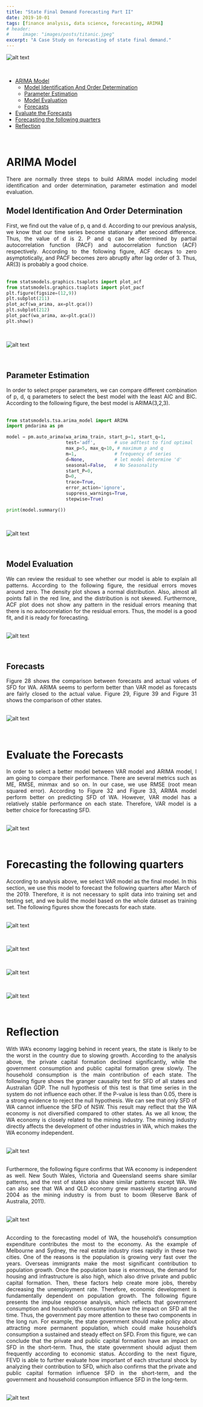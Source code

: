 ```yaml
---
title: "State Final Demand Forecasting Part II"
date: 2019-10-01
tags: [finance analysis, data science, forecasting, ARIMA]
# header:
#     image: "images/posts/titanic.jpeg"
excerpt: "A Case Study on forecasting of state final demand."
---
```


![alt text](https://learn2gether.github.io/images/posts/sfd/sfd.jpg "SFD")

<br />

- [ARIMA Model](#arima-model)
  * [Model Identification And Order Determination](#model-identification-and-order-determination)
  * [Parameter Estimation](#parameter-estimation)
  * [Model Evaluation](#model-evaluation)
  * [Forecasts](#forecasts)
- [Evaluate the Forecasts](#evaluate-the-forecasts)
- [Forecasting the following quarters](#forecasting-the-following-quarters)
- [Reflection](#reflection)

<br />

# ARIMA Model

<div style="text-align: justify"> There are normally three steps to build ARIMA model including model identification and order determination, parameter estimation and model evaluation. </div>

## Model Identification And Order Determination

<div style="text-align: justify"> First, we find out the value of p, q and d. According to our previous analysis, we know that our time series become stationary after second difference. Thus, the value of d is 2. P and q can be determined by partial autocorrelation function (PACF) and autocorrelation function (ACF) respectively. According to the following figure, ACF decays to zero asymptotically, and PACF becomes zero abruptly after lag order of 3. Thus, AR(3) is probably a good choice. </div>

<br />

```python
from statsmodels.graphics.tsaplots import plot_acf
from statsmodels.graphics.tsaplots import plot_pacf
plt.figure(figsize=(12,9))
plt.subplot(211)
plot_acf(wa_arima, ax=plt.gca())
plt.subplot(212)
plot_pacf(wa_arima, ax=plt.gca())
plt.show()
```

<br />

![alt text](https://learn2gether.github.io/images/posts/sfd/acf_pacf.png "ACF and PACF")

<br />

## Parameter Estimation

<div style="text-align: justify"> In order to select proper parameters, we can compare different combination of p, d, q parameters to select the best model with the least AIC and BIC. According to the following figure, the best model is ARIMA(3,2,3). </div>

<br />

```python
from statsmodels.tsa.arima_model import ARIMA
import pmdarima as pm

model = pm.auto_arima(wa_arima_train, start_p=1, start_q=1,
                      test='adf',       # use adftest to find optimal 'd'
                      max_p=5, max_q=10, # maximum p and q
                      m=1,              # frequency of series
                      d=None,           # let model determine 'd'
                      seasonal=False,   # No Seasonality
                      start_P=0, 
                      D=0, 
                      trace=True,
                      error_action='ignore',  
                      suppress_warnings=True, 
                      stepwise=True)

print(model.summary())
```

<br />

![alt text](https://learn2gether.github.io/images/posts/sfd/arima_output.png "ARIMA Output")

<br />

## Model Evaluation

<div style="text-align: justify"> We can review the residual to see whether our model is able to explain all patterns. According to the following figure, the residual errors moves around zero. The density plot shows a normal distribution. Also, almost all points fall in the red line, and the distribution is not skewed. Furthermore, ACF plot does not show any pattern in the residual errors meaning that there is no autocorrelation for the residual errors. Thus, the model is a good fit, and it is ready for forecasting. </div>

<br />

![alt text](https://learn2gether.github.io/images/posts/sfd/model_evaluation.png "Model Evaluation")

<br />

## Forecasts

<div style="text-align: justify"> Figure 28 shows the comparison between forecasts and actual values of SFD for WA. ARIMA seems to perform better than VAR model as forecasts are fairly closed to the actual value. Figure 29, Figure 39 and Figure 31 shows the comparison of other states. </div>

<br />

![alt text](https://learn2gether.github.io/images/posts/sfd/forecast_states.png "Forecast States")

<br />

# Evaluate the Forecasts

<div style="text-align: justify"> In order to select a better model between VAR model and ARIMA model, I am going to compare their performance. There are several metrics such as ME, RMSE, minmax and so on. In our case, we use RMSE (root mean squared error). According to Figure 32 and Figure 33, ARIMA model perform better on predicting SFD of WA. However, VAR model has a relatively stable performance on each state. Therefore, VAR model is a better choice for forecasting SFD. </div>

<br />

![alt text](https://learn2gether.github.io/images/posts/sfd/evaluation_forecast.png "Evaluation Forecast")

<br />

# Forecasting the following quarters

<div style="text-align: justify"> According to analysis above, we select VAR model as the final model. In this section, we use this model to forecast the following quarters after March of the 2019. Therefore, it is not necessary to split data into training set and testing set, and we build the model based on the whole dataset as training set. The following figures show the forecasts for each state. </div>

<br />

![alt text](https://learn2gether.github.io/images/posts/sfd/forecast_WA.png "Forecast WA")

<br />

![alt text](https://learn2gether.github.io/images/posts/sfd/forecast_qld.png "Forecast QLD")

<br />

![alt text](https://learn2gether.github.io/images/posts/sfd/forecast_nsw.png "Forecast NSW")

<br />

![alt text](https://learn2gether.github.io/images/posts/sfd/forecast_vic.png "Forecast VIC")

<br />

# Reflection

<div style="text-align: justify"> With WA’s economy lagging behind in recent years, the state is likely to be the worst in the country due to slowing growth. According to the analysis above, the private capital formation declined significantly, while the government consumption and public capital formation grew slowly. The household consumption is the main contribution of each state. The following figure shows the granger causality test for SFD of all states and Australian GDP. The null hypothesis of this test is that time series in the system do not influence each other. If the P-value is less than 0.05, there is a strong evidence to reject the null hypothesis. We can see that only SFD of WA cannot influence the SFD of NSW. This result may reflect that the WA economy is not diversified compared to other states. As we all know, the WA economy is closely related to the mining industry. The mining industry directly affects the development of other industries in WA, which makes the WA economy independent. </div>

<br />

![alt text](https://learn2gether.github.io/images/posts/sfd/granger_causality_test.png "Granger Causality Test")

<br />

<div style="text-align: justify"> Furthermore, the following figure confirms that WA economy is independent as well. New South Wales, Victoria and Queensland seems share similar patterns, and the rest of states also share similar patterns except WA. We can also see that WA and QLD economy grew massively starting around 2004 as the mining industry is from bust to boom (Reserve Bank of Australia, 2011). </div>

<br />

![alt text](https://learn2gether.github.io/images/posts/sfd/sdf_all_states.png "SFD All States")

<br />

<div style="text-align: justify"> According to the forecasting model of WA, the household’s consumption expenditure contributes the most to the economy. As the example of Melbourne and Sydney, the real estate industry rises rapidly in these two cities. One of the reasons is the population is growing very fast over the years. Overseas immigrants make the most significant contribution to population growth. Once the population base is enormous, the demand for housing and infrastructure is also high, which also drive private and public capital formation. Then, these factors help create more jobs, thereby decreasing the unemployment rate. Therefore, economic development is fundamentally dependent on population growth. The following figure presents the impulse response analysis, which reflects that government consumption and household’s consumption have the impact on SFD all the time. Thus, the government pay more attention to these two components in the long run. For example, the state government should make policy about attracting more permanent population, which could make household’s consumption a sustained and steady effect on SFD. From this figure, we can conclude that the private and public capital formation have an impact on SFD in the short-term. Thus, the state government should adjust them frequently according to economic status. According to the next figure, FEVD is able to further evaluate how important of each structural shock by analyzing their contribution to SFD, which also confirms that the private and public capital formation influence SFD in the short-term, and the government and household consumption influence SFD in the long-term. </div>

<br />

![alt text](https://learn2gether.github.io/images/posts/sfd/evaluation.png "Evaluation")

<br />